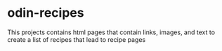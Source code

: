 # odin-recipes

This projects contains html pages that contain links, images, and text to create a list of recipes that lead to recipe pages
